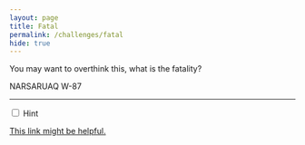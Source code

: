 ```yaml
---
layout: page
title: Fatal
permalink: /challenges/fatal
hide: true
---
```


You may want to overthink this, what is the fatality?

NARSARUAQ W-87

---

<!-- ANSWER - 161 -->

<div class="wrap-collapsible">
  <input id="collapsible" class="toggle" type="checkbox">
  <label for="collapsible" class="lbl-toggle">Hint</label>
  <div class="collapsible-content">
    <div class="content-inner">
      <p>
        <a href="https://outrider.org/nuclear-weapons/interactive/bomb-blast/">This link might be helpful.</a>
      </p>
    </div>
  </div>
</div>